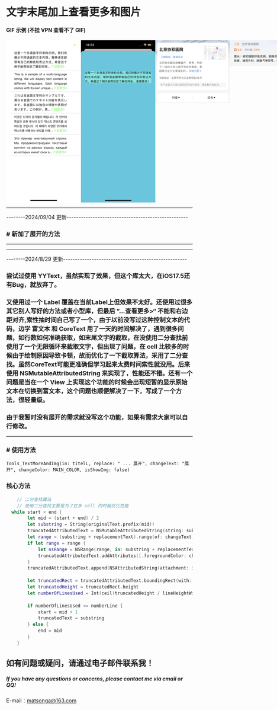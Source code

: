 # 文字末尾加上查看更多和图片

#### GIF 示例 (不挂 VPN 查看不了 GIF)

<div style="display: flex; justify-content: space-between;">
  <img src="img/1.PNG" marginTop="0" width="40%" height="40%"> 
  <img src="img/2.PNG" width="40%" height="40%"> 
  <img src="img/3.jpg" width="40%" height="40%"> 
  <img src="img/4.jpg" width="40%" height="40%"> 
</div>

-------------------------------------------------------------------------
--------2024/09/04 更新---------------------------------------------------

### # 新加了展开的方法

-------------------------------------------------------------------------

-------------------------------------------------------------------------
--------2024/8/29 更新----------------------------------------------------

### 尝试过使用 YYText，虽然实现了效果，但这个库太大，在iOS17.5还有Bug，就放弃了。
### 又使用过一个 Label 覆盖在当前Label上但效果不太好。还使用过很多其它别人写好的方法或者小型库，但最后 ”...查看更多>“ 不能和右边距对齐,索性抽时间自己写了一个，由于以前没写过这种控制文本的代码，边学 富文本 和 CoreText 用了一天的时间解决了，遇到很多问题，如行数如何准确获取，如末尾文字的截取，在没使用二分查找前使用了一个无限循环来截取文字，但出现了问题，在 cell 比较多的时候由于绘制原因导致卡顿，故而优化了一下截取算法，采用了二分查找。虽然CoreText可能更准确但学习起来太费时间索性就没用。后来使用 NSMutableAttributedString 来实现了，性能还不错。还有一个问题是当在一个 View 上实现这个功能的时候会出现短暂的显示原始文本在切换到富文本，这个问题也顺便解决了一下，写成了一个方法，很轻量级。
### 由于我暂时没有展开的需求就没写这个功能，如果有需求大家可以自行修改。

-------------------------------------------------------------------------

### # 使用方法

```
Tools_TextMoreAndImg(in: titelL, replace: " ... 展开", changeText: "展开", changeColor: MAIN_COLOR, isShowImg: false)

```

### 核心方法

```swift
    // 二分查找算法
    // 使用二分查找主要是为了在多 cell 的时候优化性能
  while start < end {
        let mid = (start + end) / 2
        let substring = String(originalText.prefix(mid))
        truncatedAttributedText = NSMutableAttributedString(string: substring + replacementText, attributes: [.font: font, .paragraphStyle: paragraphStyle])
        let range = (substring + replacementText).range(of: changeText)
        if let range = range {
            let nsRange = NSRange(range, in: substring + replacementText)
            truncatedAttributedText.addAttributes([.foregroundColor: changeColor], range: nsRange)
        }
        truncatedAttributedText.append(NSAttributedString(attachment: imgAttributed))

        let truncatedRect = truncatedAttributedText.boundingRect(with: CGSize(width: labelWidth, height: CGFloat.greatestFiniteMagnitude), options: [.usesLineFragmentOrigin, .usesFontLeading], context: nil)
        let truncatedHeight = truncatedRect.height
        let numberOfLinesUsed = Int(ceil(truncatedHeight / lineHeightWithSpacing))

        if numberOfLinesUsed <= numberLine {
            start = mid + 1
            truncatedText = substring
        } else {
            end = mid
        }
    }
```

## 如有问题或疑问，请通过电子邮件联系我！

##### If you have any questions or concerns, please contact me via email or QQ!

E-mail：matsonga@163.com
